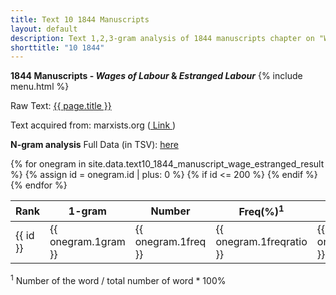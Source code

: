 ```yaml
---
title: Text 10 1844 Manuscripts
layout: default
description: Text 1,2,3-gram analysis of 1844 manuscripts chapter on "Wages of Labour" and "Estranged Labour" (translated by Martin Milligan)
shorttitle: "10 1844"
---
```


**1844 Manuscripts - *Wages of Labour* & *Estranged Labour***
{% include menu.html %}


Raw Text: <a href="../rawtext/text10_1844_manuscript_wage_estranged.txt"> {{ page.title }} </a>

Text acquired from: marxists.org (<a href="https://www.marxists.org/archive/marx/works/1844/manuscripts/preface.htm"> Link </a>)



**N-gram analysis** Full Data (in TSV): <a href="../tsv/text10_1844_manuscript_wage_estranged_result.tsv"> here </a>

<table>
<colgroup>
<col width="100 px" />
<col width="100 px" />
<col width="100 px" />
<col width="100 px" />

<col width="100 px" />
<col width="100 px" />
<col width="100 px" />

<col width="100 px" />
<col width="100 px" />
<col width="100 px" />

</colgroup>
<thead>
<tr class="header">
<th>Rank</th>
<th>1-gram</th>
<th>Number</th>
<th>Freq(%)<sup>1</sup></th>
<th>2-gram</th>
<th>Number</th>
<th>Freq(%)<sup>1</sup></th>
<th>3-gram</th>
<th>Number</th>
<th>Freq(%)<sup>1</sup></th>

</tr>
</thead>
<tbody>
{% for onegram in site.data.text10_1844_manuscript_wage_estranged_result %}
  {% assign id = onegram.id | plus: 0 %}
  {% if id <= 200 %}
  <tr>
    <td markdown="span">{{ id }}</td>
    <td markdown="span">{{ onegram.1gram }}</td>
    <td markdown="span">{{ onegram.1freq }}</td>
    <td markdown="span">{{ onegram.1freqratio }} </td>
    <td markdown="span">{{ onegram.2gram }}</td>
    <td markdown="span">{{ onegram.2freq }}</td>
    <td markdown="span">{{ onegram.2freqratio }} </td>
    <td markdown="span">{{ onegram.3gram }}</td>
    <td markdown="span">{{ onegram.3freq }}</td>
    <td markdown="span">{{ onegram.3freqratio }} </td>
  </tr>
  {% endif %}
{% endfor %}
</tbody>
</table>
<sup>1</sup> Number of the word / total number of word * 100%
